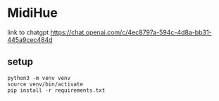 # MidiHue

link to chatgpt
https://chat.openai.com/c/4ec8797a-594c-4d8a-bb31-445a9cec484d

## setup

```
python3 -m venv venv
source venv/bin/activate
pip install -r requirements.txt
```